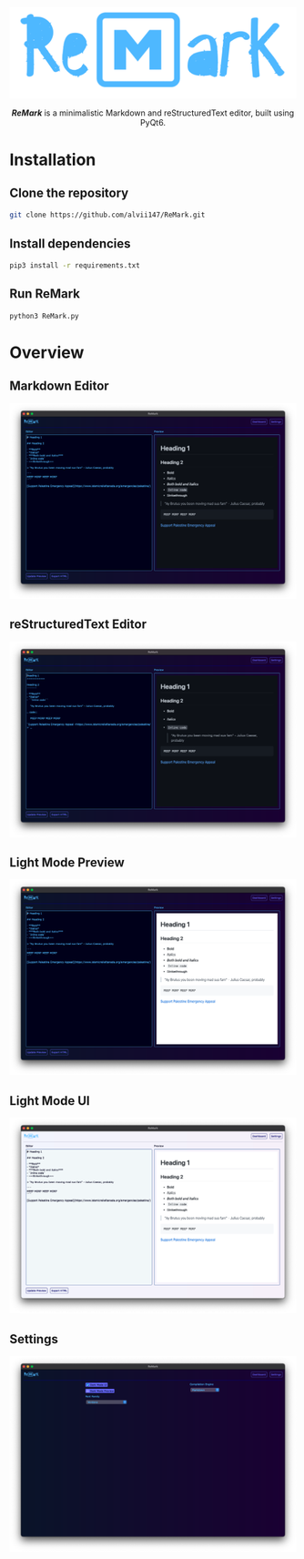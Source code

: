 <p align="center">
    <img alt="ReMark logo" src="static/logo.png" width=600 />
</p>

<p align="center">
    <strong><i>ReMark</i></strong> is a minimalistic Markdown and reStructuredText editor, built using PyQt6.
</p>

# Installation

## Clone the repository

```bash
git clone https://github.com/alvii147/ReMark.git
```

## Install dependencies

```bash
pip3 install -r requirements.txt
```

## Run ReMark

```bash
python3 ReMark.py
```

# Overview

## Markdown Editor

![Dark UI Dark Preview Markdown Screenshot](static/screenshot_dark_ui_dark_preview_md.png)

## reStructuredText Editor

![Dark UI Dark Preview reStructuredText Screenshot](static/screenshot_dark_ui_dark_preview_rst.png)

## Light Mode Preview

![Dark UI Light Preview Markdown Screenshot](static/screenshot_dark_ui_light_preview_md.png)

## Light Mode UI

![Light UI Light Preview](static/screenshot_light_ui_light_preview_md.png)

## Settings

![Dark UI settings](static/screenshot_dark_ui_settings.png)
